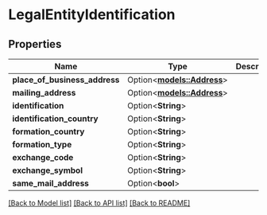 # LegalEntityIdentification

## Properties

Name | Type | Description | Notes
------------ | ------------- | ------------- | -------------
**place_of_business_address** | Option<[**models::Address**](Address.md)> |  | [optional]
**mailing_address** | Option<[**models::Address**](Address.md)> |  | [optional]
**identification** | Option<**String**> |  | [optional]
**identification_country** | Option<**String**> |  | [optional]
**formation_country** | Option<**String**> |  | [optional]
**formation_type** | Option<**String**> |  | [optional]
**exchange_code** | Option<**String**> |  | [optional]
**exchange_symbol** | Option<**String**> |  | [optional]
**same_mail_address** | Option<**bool**> |  | [optional]

[[Back to Model list]](../README.md#documentation-for-models) [[Back to API list]](../README.md#documentation-for-api-endpoints) [[Back to README]](../README.md)


